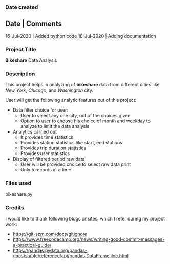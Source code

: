 ### Date created
Date | Comments
----------------
16-Jul-2020 | Added python code
18-Jul-2020 | Adding documentation

### Project Title
**Bikeshare** Data Analysis

### Description
This project helps in analyzing of **bikeshare** data from different cities like *New York*, *Chicago*, and *Washington* city.

User will get the following analytic features out of this project:
* Data filter choice for user:
    * User to select any one city, out of the choices given
    * Option to user to choose his choice of month and weekday to analyze to limit the data analysis
* Analytics carried out
    * It provides time statistics
    * Provides station statistics like start, end stations
    * Provides trip duration statistics
    * Provides user statistics
* Display of filtered period raw data 
    * User will be provided choice to select raw data print
    * Only 5 records at a time

### Files used
bikeshare.py

### Credits
I would like to thank following blogs or sites, which I refer during my project work:
* https://git-scm.com/docs/gitignore
* https://www.freecodecamp.org/news/writing-good-commit-messages-a-practical-guide/
* https://pandas.pydata.org/pandas-docs/stable/reference/api/pandas.DataFrame.iloc.html

